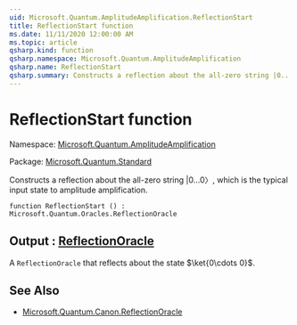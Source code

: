 ```yaml
---
uid: Microsoft.Quantum.AmplitudeAmplification.ReflectionStart
title: ReflectionStart function
ms.date: 11/11/2020 12:00:00 AM
ms.topic: article
qsharp.kind: function
qsharp.namespace: Microsoft.Quantum.AmplitudeAmplification
qsharp.name: ReflectionStart
qsharp.summary: Constructs a reflection about the all-zero string |0...0〉, which is the typical input state to amplitude amplification.
---
```


# ReflectionStart function

Namespace: [Microsoft.Quantum.AmplitudeAmplification](xref:Microsoft.Quantum.AmplitudeAmplification)

Package: [Microsoft.Quantum.Standard](https://nuget.org/packages/Microsoft.Quantum.Standard)


Constructs a reflection about the all-zero string |0...0〉, which is the typical input state to amplitude amplification.

```qsharp
function ReflectionStart () : Microsoft.Quantum.Oracles.ReflectionOracle
```


## Output : [ReflectionOracle](xref:Microsoft.Quantum.Oracles.ReflectionOracle)

A `ReflectionOracle` that reflects about the state $\ket{0\cdots 0}$.

## See Also

- [Microsoft.Quantum.Canon.ReflectionOracle](xref:Microsoft.Quantum.Canon.ReflectionOracle)